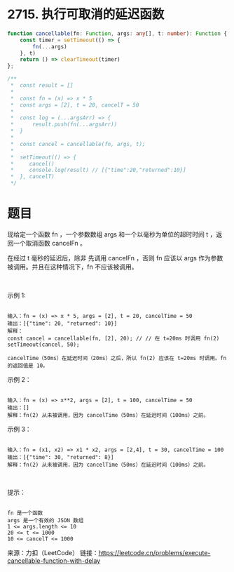# 2715. 执行可取消的延迟函数
```ts
function cancellable(fn: Function, args: any[], t: number): Function {
    const timer = setTimeout(() => {
        fn(...args)
    }, t)
    return () => clearTimeout(timer)
};

/**
 *  const result = []
 *
 *  const fn = (x) => x * 5
 *  const args = [2], t = 20, cancelT = 50
 *
 *  const log = (...argsArr) => {
 *      result.push(fn(...argsArr))
 *  }
 *       
 *  const cancel = cancellable(fn, args, t);
 *           
 *  setTimeout(() => {
 *     cancel()
 *     console.log(result) // [{"time":20,"returned":10}]
 *  }, cancelT)
 */
```

# 题目
现给定一个函数 fn ，一个参数数组 args 和一个以毫秒为单位的超时时间 t ，返回一个取消函数 cancelFn 。

在经过 t 毫秒的延迟后，除非 先调用 cancelFn ，否则 fn 应该以 args 作为参数被调用。并且在这种情况下，fn 不应该被调用。

 

示例 1:
```

输入：fn = (x) => x * 5, args = [2], t = 20, cancelTime = 50
输出：[{"time": 20, "returned": 10}]
解释：
const cancel = cancellable(fn, [2], 20); // // 在 t=20ms 时调用 fn(2)
setTimeout(cancel, 50);

cancelTime（50ms）在延迟时间（20ms）之后，所以 fn(2) 应该在 t=20ms 时调用。fn 的返回值是 10。
```
示例 2：
```

输入：fn = (x) => x**2, args = [2], t = 100, cancelTime = 50
输出：[]
解释：fn(2) 从未被调用，因为 cancelTime（50ms）在延迟时间（100ms）之前。
```
示例 3：
```

输入：fn = (x1, x2) => x1 * x2, args = [2,4], t = 30, cancelTime = 100
输出：[{"time": 30, "returned": 8}]
解释：fn(2) 从未被调用，因为 cancelTime（50ms）在延迟时间（100ms）之前。
```
 

提示：
```

fn 是一个函数
args 是一个有效的 JSON 数组
1 <= args.length <= 10
20 <= t <= 1000
10 <= cancelT <= 1000
```


来源：力扣（LeetCode）
链接：https://leetcode.cn/problems/execute-cancellable-function-with-delay